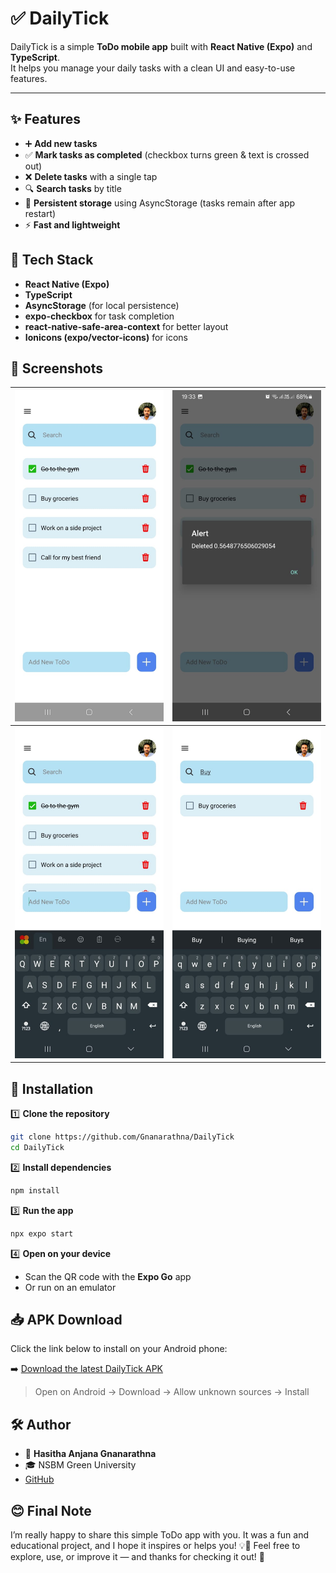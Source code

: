 # ✅ DailyTick

DailyTick is a simple **ToDo mobile app** built with **React Native (Expo)** and **TypeScript**.  
It helps you manage your daily tasks with a clean UI and easy-to-use features.  

---

## ✨ Features

- ➕ **Add new tasks**
- ✅ **Mark tasks as completed** (checkbox turns green & text is crossed out)
- ❌ **Delete tasks** with a single tap
- 🔍 **Search tasks** by title
- 💾 **Persistent storage** using AsyncStorage (tasks remain after app restart)
- ⚡ **Fast and lightweight**


## 📱 Tech Stack

- **React Native (Expo)**
- **TypeScript**
- **AsyncStorage** (for local persistence)
- **expo-checkbox** for task completion
- **react-native-safe-area-context** for better layout
- **Ionicons (expo/vector-icons)** for icons


## 📸 Screenshots  

| <img src="assets/one.jpg" width="250"/> | <img src="assets/two.jpg" width="250"/> |
|----------------------------------------|----------------------------------------|
| <img src="assets/three.jpg" width="250"/> | <img src="assets/four.jpg" width="250"/> |


## 🚀 Installation

1️⃣ **Clone the repository**
```bash
git clone https://github.com/Gnanarathna/DailyTick
cd DailyTick
```

2️⃣ **Install dependencies**
```bash
npm install
```

3️⃣ **Run the app**
```bash
npx expo start
```

4️⃣ **Open on your device**
- Scan the QR code with the **Expo Go** app
- Or run on an emulator


## 📥 APK Download

Click the link below to install on your Android phone:

➡️ [Download the latest DailyTick APK](https://drive.google.com/file/d/1kHlaR0APhSuwMSd99Af7PftwNeuMpBX9/view?usp=sharing)

> Open on Android → Download → Allow unknown sources → Install


## 🛠 Author

- 👤 **Hasitha Anjana Gnanarathna**
- 🎓 NSBM Green University
- [GitHub](https://github.com/Gnanarathna)


## 😊 Final Note
I’m really happy to share this simple ToDo app with you.
It was a fun and educational project, and I hope it inspires or helps you! 💡📱
Feel free to explore, use, or improve it — and thanks for checking it out! 🙌
